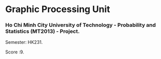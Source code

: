 # Graphic Processing Unit

### Ho Chi Minh City University of Technology - Probability and Statistics (MT2013) - Project.
Semester: HK231.

Score :9.
